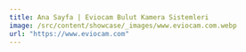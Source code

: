 ```yaml
---
title: Ana Sayfa | Eviocam Bulut Kamera Sistemleri
image: /src/content/showcase/_images/www.eviocam.com.webp
url: "https://www.eviocam.com"
---
```

